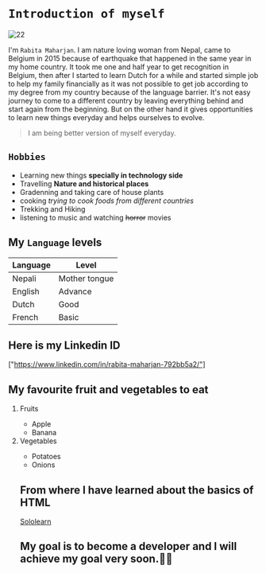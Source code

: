 # ` Introduction of myself `
![22](https://user-images.githubusercontent.com/125188312/218330590-30f651ba-9b0a-457f-954b-b70b1fe94019.jpg)

I'm ` Rabita Maharjan `. I am nature loving woman from Nepal, came to Belgium in 2015 because of earthquake that happened in the same year in my home country. It took me one and half year to get recognition in Belgium, then after I started to learn Dutch for a while and started simple job to help my family financially as it was not possible to get job according to my degree from my country because of the language barrier. It's not easy journey to come to a different country by leaving everything behind and start again from the beginning. But on the other hand it gives opportunities to learn new things everyday and helps ourselves to evolve. 
>I am being better version of myself everyday.

## ` Hobbies `
- Learning new things **specially in technology side**
- Travelling **Nature and historical places**
- Gradenning and taking care of house plants
- cooking *trying to cook foods from different countries* 
- Trekking and Hiking 
- listening to music and watching ~~horror~~ movies


## My ` Language ` levels
| Language |Level|
| --- | --- |
| Nepali |Mother tongue|
| English |Advance|
| Dutch |Good|
| French |Basic|

## Here is my Linkedin ID 

["https://www.linkedin.com/in/rabita-maharjan-792bb5a2/"]

## My favourite fruit and vegetables to eat
<html>
  <body>
  <ol>
    <li>Fruits</li>
     <ul>
       <li>Apple</li>
       <li>Banana</li>
     </ul>
    <li>Vegetables</li>
     <ul>
       <li>Potatoes</li>
       <li>Onions</li>
    </ul>
    </body>
    </html>
  
  
## From where I have learned about the basics of HTML
  <html>
    <head>
      <title>Hyperlinks</title>
    </head>
    <body>
      <a href= 'https://www.sololearn.com'>Sololearn</a>
         </body>
      </html>
  
## My goal is to become a developer and I will achieve my goal very soon.👩‍💻
  
      
       











